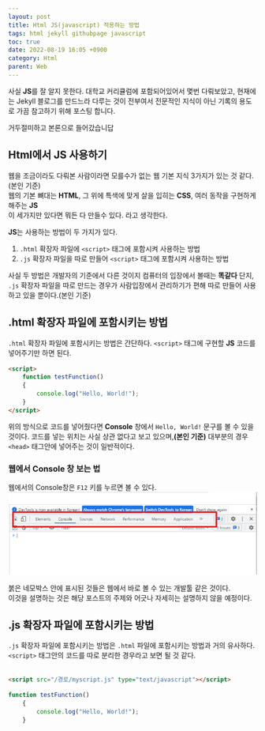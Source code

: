 ```yaml
---
layout: post
title: Html JS(javascript) 적용하는 방법
tags: html jekyll githubpage javascript
toc: true
date: 2022-08-19 16:05 +0900
category: Html
parent: Web
---
```


사실 **JS**를 잘 알지 못한다. 대학교 커리큘럼에 포함되어있어서 몇번 다뤄보았고, 현재에는 Jekyll 블로그를 만드느라 다루는 것이 전부여서 전문적인 지식이 아닌 기록의 용도로 가끔 참고하기 위해 포스팅 합니다.  

거두절미하고 본론으로 들어갔습니답

## Html에서 JS 사용하기
웹을 조금이라도 다뤄본 사람이라면 모를수가 없는 웹 기본 지식 3가지가 있는 것 같다.(본인 기준)  
웹의 기본 뼈대는 **HTML**, 그 위에 특색에 맞게 살을 입히는 **CSS**, 여러 동작을 구현하게 해주는 **JS**  
이 세가지만 있다면 뭐든 다 만들수 있다. 라고 생각한다.  

**JS**는 사용하는 방법이 두 가지가 있다.
1. `.html` 확장자 파일에 `<script>` 태그에 포함시켜 사용하는 방법
2. `.js` 확장자 파일을 따로 만들어 `<script>` 태그에 포함시켜 사용하는 방법

사실 두 방법은 개발자의 기준에서 다른 것이지 컴퓨터의 입장에서 볼때는 **똑같다**
단지, `.js` 확장자 파일을 따로 만드는 경우가 사람입장에서 관리하기가 편해 따로 만들어 사용하고 있을 뿐이다.(본인 기준)  

## .html 확장자 파일에 포함시키는 방법
`.html` 확장자 파일에 포함시키는 방법은 간단하다. `<script>` 태그에 구현할 **JS** 코드를 넣어주기만 하면 된다.
```html
<script>
    function testFunction()
    {
        console.log("Hello, World!");
    }
</script>
```
위의 방식으로 코드를 넣어줬다면 **Console** 창에서 `Hello, World!` 문구를 볼 수 있을 것이다.
코드를 넣는 위치는 사실 상관 없다고 보고 있으며,**(본인 기준)** 대부분의 경우 `<head>` 태그안에 넣어주는 것이 일반적이다.  

### 웹에서 Console 창 보는 법
웹에서의 Console창은 `F12` 키를 누르면 볼 수 있다.
![ConsoleView](/assets/img/2022-08-19-JavaScript-import/Console.PNG "ConsoleView")

붉은 네모박스 안에 표시된 것들은 웹에서 바로 볼 수 있는 개발툴 같은 것이다.  
이것을 설명하는 것은 해당 포스트의 주제와 어긋나 자세히는 설명하지 않을 예정이다.

## .js 확장자 파일에 포함시키는 방법
`.js` 확장자 파일에 포함시키는 방법은 `.html` 파일에 포함시키는 방법과 거의 유사하다. `<script>` 태그안의 코드를 따로 분리한 경우라고 보면 될 것 같다.

```html

<script src="/경로/myscript.js" type="text/javascript"></script>

```

```javascript
function testFunction()
    {
        console.log("Hello, World!");
    }
```
